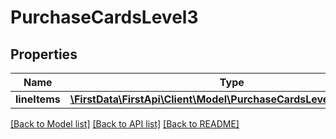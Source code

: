 # PurchaseCardsLevel3

## Properties
Name | Type | Description | Notes
------------ | ------------- | ------------- | -------------
**lineItems** | [**\FirstData\FirstApi\Client\Model\PurchaseCardsLevel3LineItems[]**](PurchaseCardsLevel3LineItems.md) | line items | [optional] 

[[Back to Model list]](../README.md#documentation-for-models) [[Back to API list]](../README.md#documentation-for-api-endpoints) [[Back to README]](../README.md)


